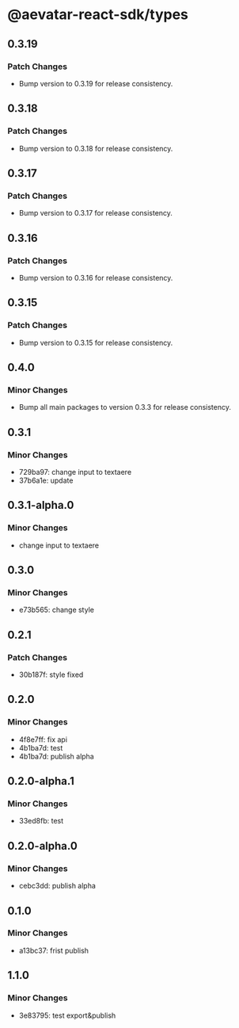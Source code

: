 # @aevatar-react-sdk/types

## 0.3.19

### Patch Changes

- Bump version to 0.3.19 for release consistency.

## 0.3.18

### Patch Changes

- Bump version to 0.3.18 for release consistency.

## 0.3.17

### Patch Changes

- Bump version to 0.3.17 for release consistency.

## 0.3.16

### Patch Changes

- Bump version to 0.3.16 for release consistency.

## 0.3.15

### Patch Changes

- Bump version to 0.3.15 for release consistency.

## 0.4.0

### Minor Changes

- Bump all main packages to version 0.3.3 for release consistency.

## 0.3.1

### Minor Changes

- 729ba97: change input to textaere
- 37b6a1e: update

## 0.3.1-alpha.0

### Minor Changes

- change input to textaere

## 0.3.0

### Minor Changes

- e73b565: change style

## 0.2.1

### Patch Changes

- 30b187f: style fixed

## 0.2.0

### Minor Changes

- 4f8e7ff: fix api
- 4b1ba7d: test
- 4b1ba7d: publish alpha

## 0.2.0-alpha.1

### Minor Changes

- 33ed8fb: test

## 0.2.0-alpha.0

### Minor Changes

- cebc3dd: publish alpha

## 0.1.0

### Minor Changes

- a13bc37: frist publish

## 1.1.0

### Minor Changes

- 3e83795: test export&publish
